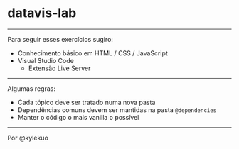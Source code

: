# datavis-lab

---

Para seguir esses exercícios sugiro:

- Conhecimento básico em HTML / CSS / JavaScript
- Visual Studio Code
  - Extensão Live Server

---

Algumas regras:

- Cada tópico deve ser tratado numa nova pasta
- Dependências comuns devem ser mantidas na pasta `@dependencies`
- Manter o código o mais vanilla o possível

---

Por @kylekuo
